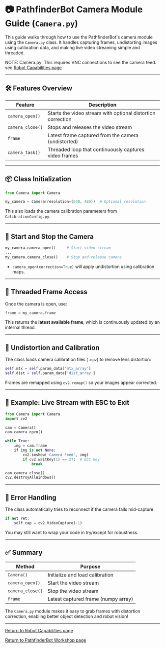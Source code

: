 
# 📷 PathfinderBot Camera Module Guide (`Camera.py`)

This guide walks through how to use the PathfinderBot's camera module using the `Camera.py` class. It handles capturing frames, undistorting images using calibration data, and making live video streaming simple and threaded.

NOTE: Camera.py: This requires VNC connections to see the camera feed. see [Robot Capabilities page](README.md)

---

## 🛠️ Features Overview

| Feature | Description |
|--------|-------------|
| `camera_open()` | Starts the video stream with optional distortion correction |
| `camera_close()` | Stops and releases the video stream |
| `frame` | Latest frame captured from the camera (undistorted) |
| `camera_task()` | Threaded loop that continuously captures video frames |

---

## 📦 Class Initialization

```python
from Camera import Camera

my_camera = Camera(resolution=(640, 480))  # Optional resolution
```

This also loads the camera calibration parameters from `CalibrationConfig.py`.

---

## 🎥 Start and Stop the Camera

```python
my_camera.camera_open()     # Start video stream
...
my_camera.camera_close()    # Stop and release camera
```

- `camera_open(correction=True)` will apply undistortion using calibration maps.

---

## 🧵 Threaded Frame Access

Once the camera is open, use:

```python
frame = my_camera.frame
```

This returns the **latest available frame**, which is continuously updated by an internal thread.

---

## 🔄 Undistortion and Calibration

The class loads camera calibration files (`.npz`) to remove lens distortion:

```python
self.mtx = self.param_data['mtx_array']
self.dist = self.param_data['dist_array']
```

Frames are remapped using `cv2.remap()` so your images appear corrected.

---

## 🧪 Example: Live Stream with ESC to Exit

```python
from Camera import Camera
import cv2

cam = Camera()
cam.camera_open()

while True:
    img = cam.frame
    if img is not None:
        cv2.imshow('Camera Feed', img)
        if cv2.waitKey(1) == 27:  # ESC key
            break

cam.camera_close()
cv2.destroyAllWindows()
```

---

## 🚫 Error Handling

The class automatically tries to reconnect if the camera fails mid-capture:

```python
if not ret:
    self.cap = cv2.VideoCapture(-1)
```

You may still want to wrap your code in try/except for robustness.

---

## ✅ Summary

| Method | Purpose |
|--------|---------|
| `Camera()` | Initialize and load calibration |
| `camera_open()` | Start the video stream |
| `camera_close()` | Stop the video stream |
| `frame` | Latest captured frame (numpy array) |

The `Camera.py` module makes it easy to grab frames with distortion correction, enabling better object detection and robot vision!

---
[Return to Robot Capabilities page](README.md)

[Return to PathfinderBot Workshop page](/README.md)


